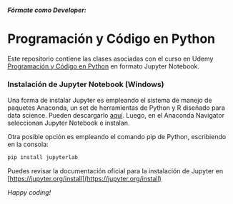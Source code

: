 ##### Fórmate como Developer:
# Programación y Código en Python

Este repositorio contiene las clases asociadas con el curso en Udemy [Programación y Código en Python](https://www.udemy.com/course/programacion-y-codigo-en-python) en formato Jupyter Notebook. 

### Instalación de Jupyter Notebook (Windows)

Una forma de instalar Jupyter es empleando el sistema de manejo de paquetes Anaconda, un set de herramientas de Python y R diseñado para data science. Pueden descargarlo [aquí](https://www.anaconda.com/products/individual). Luego, en el Anaconda Navigator seleccionan Jupyter Notebook e instalan.

Otra posible opción es empleando el comando pip de Python, escribiendo en la consola:
```sh
pip install jupyterlab
```
Puedes revisar la documentación oficial para la instalación de Jupyter en [https://jupyter.org/install](https://jupyter.org/install)

_Happy coding!_